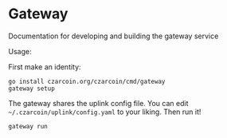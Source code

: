 # Gateway

Documentation for developing and building the gateway service

Usage:

First make an identity:
```
go install czarcoin.org/czarcoin/cmd/gateway
gateway setup
```

The gateway shares the uplink config file.
You can edit `~/.czarcoin/uplink/config.yaml` to your liking. Then run it!

```
gateway run
```
